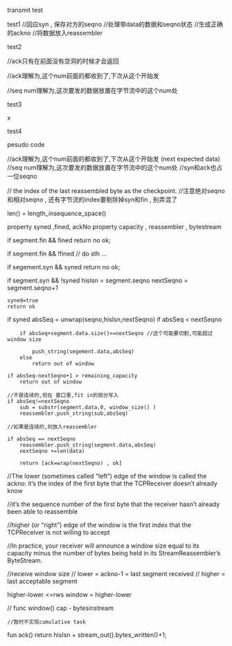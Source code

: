 transmit test

test1
//回应syn , 保存对方的seqno 
//处理带data的数据和seqno状态
//生成正确的ackno
//将数据放入reassembler

test2

//ack只有在前面没有空洞的时候才会返回

//ack理解为,这个num前面的都收到了,下次从这个开始发

//seq num理解为,这次要发的数据放置在字节流中的这个num处


test3

x

test4




pesudo code

//ack理解为,这个num前面的都收到了,下次从这个开始发 (next expected data)
//seq num理解为,这次要发的数据放置在字节流中的这个num处
//syn和ack也占一位seqno

// the index of the last reassembled byte as the checkpoint.
//注意绝对seqno和相对seqno , 还有字节流的index要剔除掉syn和fin ,  别弄混了

len() = length_insequence_space()

property syned ,fined,  ackNo 
property capacity , reassembler , bytestream

if segment.fin && fined 
    return no ok;


if segment.fin && !fined
    // do sth ...


if segement.syn && syned 
    return no ok;

if segment.syn && !syned
    hisIsn = segment.seqno
    nextSeqno = segment.seqno+1 
  
    syned=true
    return ok


if syned
    absSeq = unwrap(seqno,hisIsn,nextSeqno)
    if absSeq < nextSeqno
        
        if absSeq+segment.data.size()>=nextSeqno //这个可能要切割,可能超过window size 
            
            push_string(segement.data,absSeq)
        else 
            return out of window
        
    if absSeq-nextSeqno+1 > remaining_capacity
        return out of window    
        
    //不是连续的,但在 窗口里,fit in的部分写入
    if absSeq!=nextSeqno 
        sub = substr(segment.data,0, window_size() )
        reassembler.push_string(sub,absSeq)

    //如果是连续的,则放入reassembler
    
    if absSeq == nextSeqno
        reassembler.push_string(segment.data,absSeq)
        nextSeqno +=len(data)

        return [ack=wrap(nextSeqno) , ok]
       



//The lower (sometimes called “left”) edge of the window is called the ackno: it’s the index of
  the first byte that the TCPReceiver doesn’t already know
  
//it’s
  the sequence number of the first byte that the receiver hasn’t already been able to reassemble
  
//higher (or “right”) edge of the window is the first index that the TCPReceiver is not
  willing to accept
  
//In practice, your
  receiver will announce a window size equal to its capacity minus the number of bytes being
  held in its StreamReassembler’s ByteStream.


//receive window size
// lower = ackno-1 = last segment received
// higher = last acceptable segment

higher-lower <=rws
window = higher-lower


//
func window()
    cap - bytesinstream
    
    
    //暂时不实现cumulative task
fun ack()
    return hisIsn + stream_out().bytes_written()+1;